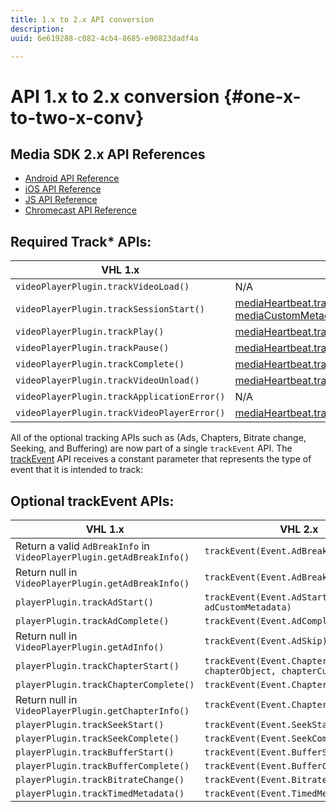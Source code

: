 ```yaml
---
title: 1.x to 2.x API conversion
description: 
uuid: 6e619288-c082-4cb4-8685-e90823dadf4a

---
```


# API 1.x to 2.x conversion {#one-x-to-two-x-conv}

## Media SDK 2.x API References

* [Android API Reference](https://adobe-marketing-cloud.github.io/media-sdks/reference/android/index.html)
* [iOS API Reference](https://adobe-marketing-cloud.github.io/media-sdks/reference/ios/index.html)
* [JS API Reference](https://adobe-marketing-cloud.github.io/media-sdks/reference/javascript/index.html)
* [Chromecast API Reference](https://adobe-marketing-cloud.github.io/media-sdks/reference/chromecast/index.html)

## Required Track* APIs:

|  &nbsp;VHL&nbsp;1.x&nbsp; | VHL&nbsp;2.x |
|---|---|
| `videoPlayerPlugin.trackVideoLoad()` | N/A |
| `videoPlayerPlugin.trackSessionStart()` | [mediaHeartbeat.trackSessionStart(mediaObject, mediaCustomMetadata)](https://adobe-marketing-cloud.github.io/media-sdks/reference/javascript/MediaHeartbeat.html#trackSessionStart) |
| `videoPlayerPlugin.trackPlay()` | [mediaHeartbeat.trackPlay()](https://adobe-marketing-cloud.github.io/media-sdks/reference/javascript/MediaHeartbeat.html#trackPlay) |
| `videoPlayerPlugin.trackPause()` | [mediaHeartbeat.trackPause()](https://adobe-marketing-cloud.github.io/media-sdks/reference/javascript/MediaHeartbeat.html#trackPause) |
| `videoPlayerPlugin.trackComplete()` | [mediaHeartbeat.trackComplete()](https://adobe-marketing-cloud.github.io/media-sdks/reference/javascript/MediaHeartbeat.html#trackComplete) |
| `videoPlayerPlugin.trackVideoUnload()` | [mediaHeartbeat.trackSessionEnd()](https://adobe-marketing-cloud.github.io/media-sdks/reference/javascript/MediaHeartbeat.html#trackSessionEnd) |
| `videoPlayerPlugin.trackApplicationError()` | N/A |
| `videoPlayerPlugin.trackVideoPlayerError()` | [mediaHeartbeat.trackError()](https://adobe-marketing-cloud.github.io/media-sdks/reference/javascript/MediaHeartbeat.html#trackError) |

All of the optional tracking APIs such as (Ads, Chapters, Bitrate change, Seeking, and Buffering) are now part of a single `trackEvent` API. The [trackEvent](https://adobe-marketing-cloud.github.io/media-sdks/reference/javascript/MediaHeartbeat.html#trackEvent) API receives a constant parameter that represents the type of event that it is intended to track:

## Optional trackEvent APIs:

|  VHL 1.x | VHL 2.x |
|---|---|
| Return a valid `AdBreakInfo` in `VideoPlayerPlugin.getAdBreakInfo()` | `trackEvent(Event.AdBreakStart)` |
| Return null in `VideoPlayerPlugin.getAdBreakInfo()` | `trackEvent(Event.AdBreakComplete)` |
| `playerPlugin.trackAdStart()` | `trackEvent(Event.AdStart, adObject, adCustomMetadata)` |
| `playerPlugin.trackAdComplete()` | `trackEvent(Event.AdComplete)` |
| Return null in `VideoPlayerPlugin.getAdInfo()` | `trackEvent(Event.AdSkip)` |
| `playerPlugin.trackChapterStart()` | `trackEvent(Event.ChapterStart, chapterObject, chapterCustomMetadata)` |
| `playerPlugin.trackChapterComplete()` | `trackEvent(Event.ChapterComplete)` |
| Return null in `VideoPlayerPlugin.getChapterInfo()` | `trackEvent(Event.ChapterSkip)` |
| `playerPlugin.trackSeekStart()` | `trackEvent(Event.SeekStart)` |
| `playerPlugin.trackSeekComplete()` | `trackEvent(Event.SeekComplete)` |
| `playerPlugin.trackBufferStart()` | `trackEvent(Event.BufferStart)` |
| `playerPlugin.trackBufferComplete()` | `trackEvent(Event.BufferComplete)` |
| `playerPlugin.trackBitrateChange()` | `trackEvent(Event.BitrateChange)` |
| `playerPlugin.trackTimedMetadata()` | `trackEvent(Event.TimedMetadataUpdate)` |


